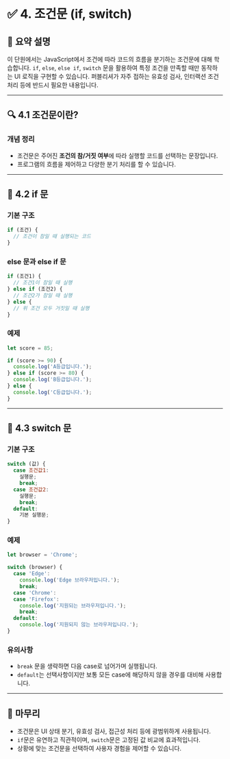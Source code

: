 
# ✅ 4. 조건문 (if, switch)

## 📌 요약 설명
이 단원에서는 JavaScript에서 조건에 따라 코드의 흐름을 분기하는 조건문에 대해 학습합니다. `if`, `else`, `else if`, `switch` 문을 활용하여 특정 조건을 만족할 때만 동작하는 UI 로직을 구현할 수 있습니다. 퍼블리셔가 자주 접하는 유효성 검사, 인터랙션 조건 처리 등에 반드시 필요한 내용입니다.

---

## 🔍 4.1 조건문이란?

### 개념 정리
- 조건문은 주어진 **조건의 참/거짓 여부**에 따라 실행할 코드를 선택하는 문장입니다.
- 프로그램의 흐름을 제어하고 다양한 분기 처리를 할 수 있습니다.

---

## 🔎 4.2 if 문

### 기본 구조
```js
if (조건) {
  // 조건이 참일 때 실행되는 코드
}
```

### else 문과 else if 문
```js
if (조건1) {
  // 조건1이 참일 때 실행
} else if (조건2) {
  // 조건2가 참일 때 실행
} else {
  // 위 조건 모두 거짓일 때 실행
}
```

### 예제
```js
let score = 85;

if (score >= 90) {
  console.log('A등급입니다.');
} else if (score >= 80) {
  console.log('B등급입니다.');
} else {
  console.log('C등급입니다.');
}
```

---

## 🔄 4.3 switch 문

### 기본 구조
```js
switch (값) {
  case 조건값1:
    실행문;
    break;
  case 조건값2:
    실행문;
    break;
  default:
    기본 실행문;
}
```

### 예제
```js
let browser = 'Chrome';

switch (browser) {
  case 'Edge':
    console.log('Edge 브라우저입니다.');
    break;
  case 'Chrome':
  case 'Firefox':
    console.log('지원되는 브라우저입니다.');
    break;
  default:
    console.log('지원되지 않는 브라우저입니다.');
}
```

### 유의사항
- `break` 문을 생략하면 다음 case로 넘어가며 실행됩니다.
- `default`는 선택사항이지만 보통 모든 case에 해당하지 않을 경우를 대비해 사용합니다.

---

## 🧠 마무리

- 조건문은 UI 상태 분기, 유효성 검사, 접근성 처리 등에 광범위하게 사용됩니다.
- `if`문은 유연하고 직관적이며, `switch`문은 고정된 값 비교에 효과적입니다.
- 상황에 맞는 조건문을 선택하여 사용자 경험을 제어할 수 있습니다.
